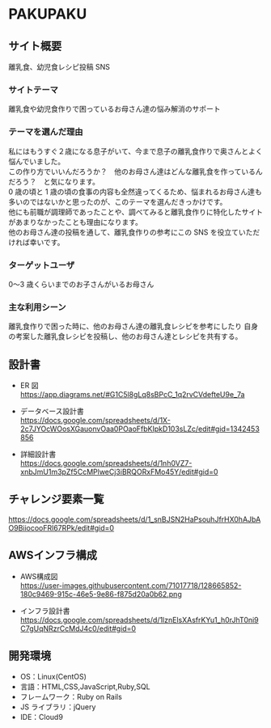 # PAKUPAKU

## サイト概要

離乳食、幼児食レシピ投稿 SNS

### サイトテーマ

離乳食や幼児食作りで困っているお母さん達の悩み解消のサポート

### テーマを選んだ理由

私にはもうすぐ２歳になる息子がいて、今まで息子の離乳食作りで奥さんとよく悩んでいました。  
この作り方でいいんだろうか？　他のお母さん達はどんな離乳食を作っているんだろう？　と気になります。  
0 歳の頃と 1 歳の頃の食事の内容も全然違ってくるため、悩まれるお母さん達も多いのではないかと思ったのが、このテーマを選んだきっかけです。  
他にも前職が調理師であったことや、調べてみると離乳食作りに特化したサイトがあまりなかったことも理由になります。  
他のお母さん達の投稿を通して、離乳食作りの参考にこの SNS を役立ていただければ幸いです。

### ターゲットユーザ

0〜3 歳くらいまでのお子さんがいるお母さん

### 主な利用シーン

離乳食作りで困った時に、他のお母さん達の離乳食レシピを参考にしたり
自身の考案した離乳食レシピを投稿し、他のお母さん達とレシピを共有する。

## 設計書

* ER 図  
<https://app.diagrams.net/#G1C5l8gLq8sBPcC_1q2rvCVdefteU9e_7a>

* データベース設計書  
<https://docs.google.com/spreadsheets/d/1X-2c7JYOcWOosXGauonvOaa0POaoFfbKIpkD103sLZc/edit#gid=1342453856>

* 詳細設計書  
<https://docs.google.com/spreadsheets/d/1nh0VZ7-xnbJmU1m3pZf5CcMPlweCj3iBRQORxFMo45Y/edit#gid=0>

## チャレンジ要素一覧

<https://docs.google.com/spreadsheets/d/1_snBJSN2HaPsouhJfrHX0hAJbAO9BiiocooFRl67RPk/edit#gid=0>

## AWSインフラ構成

* AWS構成図  
<https://user-images.githubusercontent.com/71017718/128665852-180c9469-915c-46e5-9e86-f875d20a0b62.png>

* インフラ設計書  
<https://docs.google.com/spreadsheets/d/1lznElsXAsfrKYu1_h0rJhT0ni9C7gUqNRzrCcMdJ4c0/edit#gid=0>


## 開発環境

- OS：Linux(CentOS)
- 言語：HTML,CSS,JavaScript,Ruby,SQL
- フレームワーク：Ruby on Rails
- JS ライブラリ：jQuery
- IDE：Cloud9
